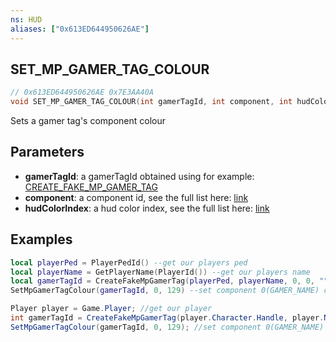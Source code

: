 ```yaml
---
ns: HUD
aliases: ["0x613ED644950626AE"]
---
```

## SET_MP_GAMER_TAG_COLOUR

```c
// 0x613ED644950626AE 0x7E3AA40A
void SET_MP_GAMER_TAG_COLOUR(int gamerTagId, int component, int hudColorIndex);
```

Sets a gamer tag's component colour

## Parameters
* **gamerTagId**: a gamerTagId obtained using  for example: [CREATE_FAKE_MP_GAMER_TAG](https://runtime.fivem.net/doc/natives/?_0xBFEFE3321A3F5015)
* **component**: a component id, see the full list here: [link](https://docs.fivem.net/docs/game-references/gamer-tags/#components-list)
* **hudColorIndex**: a hud color index, see the full list here: [link](https://pastebin.com/d9aHPbXN)  

## Examples
```lua
local playerPed = PlayerPedId() --get our players ped
local playerName = GetPlayerName(PlayerId()) --get our players name
local gamerTagId = CreateFakeMpGamerTag(playerPed, playerName, 0, 0, "", 0) --create a gamer tag
SetMpGamerTagColour(gamerTagId, 0, 129) --set component 0(GAMER_NAME) colour to 129(HUD_COLOUR_YOGA) 
```

```cs
Player player = Game.Player; //get our player
int gamerTagId = CreateFakeMpGamerTag(player.Character.Handle, player.Name, false, false, null, 0); //create a gamer tag
SetMpGamerTagColour(gamerTagId, 0, 129); //set component 0(GAMER_NAME) colour to 129(HUD_COLOUR_YOGA) 
```
